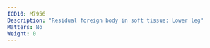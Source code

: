 ```yaml
---
ICD10: M7956
Description: "Residual foreign body in soft tissue: Lower leg"
Matters: No
Weight: 0
---
```

